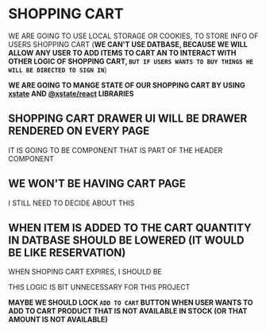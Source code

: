 # SHOPPING CART

WE ARE GOING TO USE LOCAL STORAGE OR COOKIES, TO STORE INFO OF USERS SHOPPING CART (**WE CAN'T USE DATBASE, BECAUSE WE WILL ALLOW ANY USER TO ADD ITEMS TO CART AN TO INTERACT WITH OTHER LOGIC OF SHOPPING CART, `BUT IF USERS WANTS TO BUY THINGS HE WILL BE DIRECTED TO SIGN IN`**)

**WE ARE GOING TO MANGE STATE OF OUR SHOPPING CART BY USING [xstate](https://www.npmjs.com/package/xstate) AND [@xstate/react](https://www.npmjs.com/package/@xstate/react) LIBRARIES**

## SHOPPING CART DRAWER UI WILL BE DRAWER RENDERED ON EVERY PAGE

IT IS GOING TO BE COMPONENT THAT IS PART OF THE HEADER COMPONENT

## WE WON'T BE HAVING CART PAGE

I STILL NEED TO DECIDE ABOUT THIS

## WHEN ITEM IS ADDED TO THE CART QUANTITY IN DATBASE SHOULD BE LOWERED (IT WOULD BE LIKE RESERVATION)

WHEN SHOPING CART EXPIRES, I SHOULD BE 

THIS LOGIC IS BIT UNNECESSARY FOR THIS PROJECT

**MAYBE WE SHOULD LOCK `ADD TO CART` BUTTON WHEN USER WANTS TO ADD TO CART PRODUCT THAT IS NOT AVAILABLE IN STOCK (OR THAT AMOUNT IS NOT AVAILABLE)**



